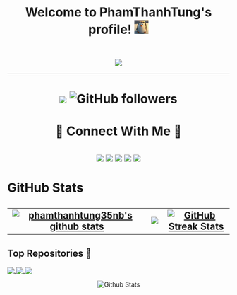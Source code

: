 <h1 align="center">
  Welcome to PhamThanhTung's profile!
  <img src="https://raw.githubusercontent.com/phamthanhtung35NB/phamthanhtung35NB/refs/heads/main/images/hello.webp" width="32">
</h1>
<br/>

<p align="center">
  <img src="https://readme-typing-svg.herokuapp.com?font=Fira+Code&pause=1000&width=500&lines=%F0%9F%91%8B+Hello;My+name+is+Pham+Thanh+Tung;I+am+20+years+old;I'm+studying+at+UET+-+VNU">
</p>

---

<h1 align="center">
<!-- 2600 FL facebooke -->

[![](https://komarev.com/ghpvc/?username=phamthanhtung35nb&color=green&style=flat-square&label=PROFILE+VIEWS&base=2600)](https://github.com/phamthanhtung35NB)
<img alt="GitHub followers" src="https://img.shields.io/github/followers/phamthanhtung35nb">
</h1>
<h1 align="center">
👀 Connect With Me 👀
</h1>
<h2 align="center">
<a href="https://www.facebook.com/fb.phamthanhtung35nb/" target="blank"><img align="center" src="https://img.shields.io/badge/-Pham%20Thanh%20Tung-4267b2?logo=facebook&logoColor=white" /></a>
<a href="https://www.linkedin.com/in/phamthanhtung35nb/" target="blank"><img align="center" src="https://img.shields.io/badge/-Pham%20Thanh%20Tung-0077B5?logo=linkedin&logoColor=white" /></a>
<a href="https://discord.com/#7595" target="blank"><img align="center" src="https://img.shields.io/badge/-phamthanhtung35nb-436EEE?logo=discord&logoColor=white" /></a>
<a href="mailto:phamthanhtung35.nb2004@gmail.com" target="blank"><img align="center" src="https://img.shields.io/badge/-phamthanhtung35.nb2004@gmail.com-FCCC63?logo=gmail&logoColor=white" /></a>
<a href="https://www.hackerrank.com/profile/tungpham010203" target="blank"><img align="center" src="https://img.shields.io/badge/-Pham%20Thanh%20Tung-006400?logo=hackerrank&logoColor=white" /></a>

</h2>

<h1 align="center-left">
GitHub Stats ️
</h1>

<h2 align="center">
  <table>
    <tr>
      <td>
        <a href="https://github.com/phamthanhtung35nb?tab=repositories">
          <img src="https://github-readme-stats.vercel.app/api?username=phamthanhtung35nb&show_icons=true&include_all_commits=true&count_private=true&theme=chartreuse-dark" alt="phamthanhtung35nb's github stats" />
        </a>
      </td>
      <td>
        <a href="https://github.com/phamthanhtung35nb?tab=repositories">
          <img src="https://github-readme-stats.vercel.app/api/top-langs/?username=phamthanhtung35nb&langs_count=10&layout=compact&theme=chartreuse-dark" />
        </a>
      </td>
      <td>
        <a href="https://github.com/phamthanhtung35nb?tab=repositories">
          <img src="https://github-readme-streak-stats.herokuapp.com/?user=phamthanhtung35nb&theme=chartreuse-dark" alt="GitHub Streak Stats" />
        </a>
      </td>
    </tr>
  </table>
</h2>

## Top Repositories 🌟
<a href="https://github.com/phamthanhtung35nb/TrafficWarning">
  <img align="center" src="https://github-readme-stats.vercel.app/api/pin/?username=phamthanhtung35nb&repo=TrafficWarning&show_owner=true&theme=chartreuse-dark" />
</a>
<a href="https://github.com/phamthanhtung35nb/English-learning-application">
  <img align="center" src="https://github-readme-stats.vercel.app/api/pin/?username=phamthanhtung35nb&repo=English-learning-application&show_owner=true&theme=chartreuse-dark" />
</a>
<a href="https://github.com/phamthanhtung35nb/Warning-system-of-traffic-lights-and-blind-spots-at-intersections">
  <img align="center" src="https://github-readme-stats.vercel.app/api/pin/?username=phamthanhtung35nb&repo=Warning-system-of-traffic-lights-and-blind-spots-at-intersections&show_owner=true&theme=chartreuse-dark" />
</a>

<br />
<p align="center">
        <img src="" alt="Github Stats" />
</p>

